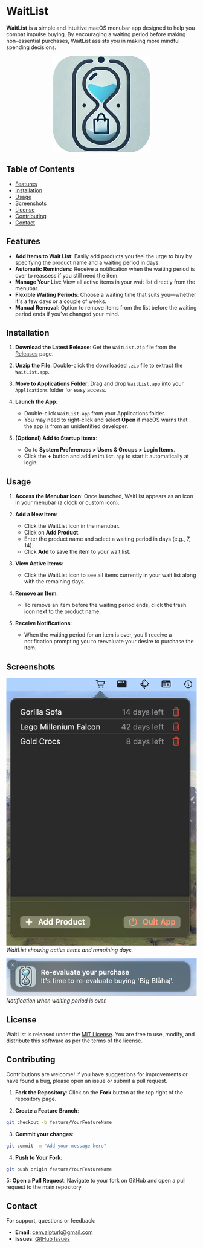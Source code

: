 # WaitList

**WaitList** is a simple and intuitive macOS menubar app designed to help you combat impulse buying. By encouraging a waiting period before making non-essential purchases, WaitList assists you in making more mindful spending decisions.

<div align="center">
  <figure>
    <img alt="WaitList icon" src="./Screenshots/icon.png">
  </figure>
</div>

## Table of Contents

- [Features](#features)
- [Installation](#installation)
- [Usage](#usage)
- [Screenshots](#screenshots)
- [License](#license)
- [Contributing](#contributing)
- [Contact](#contact)

## Features

- **Add Items to Wait List**: Easily add products you feel the urge to buy by specifying the product name and a waiting period in days.
- **Automatic Reminders**: Receive a notification when the waiting period is over to reassess if you still need the item.
- **Manage Your List**: View all active items in your wait list directly from the menubar.
- **Flexible Waiting Periods**: Choose a waiting time that suits you—whether it's a few days or a couple of weeks.
- **Manual Removal**: Option to remove items from the list before the waiting period ends if you've changed your mind.

## Installation

1. **Download the Latest Release**: Get the `WaitList.zip` file from the [Releases](https://github.com/CemAlpturk/WaitList/releases) page.

2. **Unzip the File**: Double-click the downloaded `.zip` file to extract the `WaitList.app`.

3. **Move to Applications Folder**: Drag and drop `WaitList.app` into your `Applications` folder for easy access.

4. **Launch the App**:
   - Double-click `WaitList.app` from your Applications folder.
   - You may need to right-click and select **Open** if macOS warns that the app is from an unidentified developer.

5. **(Optional) Add to Startup Items**:
   - Go to **System Preferences > Users & Groups > Login Items**.
   - Click the **+** button and add `WaitList.app` to start it automatically at login.

## Usage

1. **Access the Menubar Icon**: Once launched, WaitList appears as an icon in your menubar (a clock or custom icon).

2. **Add a New Item**:
   - Click the WaitList icon in the menubar.
   - Click on **Add Product**.
   - Enter the product name and select a waiting period in days (e.g., 7, 14).
   - Click **Add** to save the item to your wait list.

3. **View Active Items**:
   - Click the WaitList icon to see all items currently in your wait list along with the remaining days.

4. **Remove an Item**:
   - To remove an item before the waiting period ends, click the trash icon next to the product name.

5. **Receive Notifications**:
   - When the waiting period for an item is over, you'll receive a notification prompting you to reevaluate your desire to purchase the item.

## Screenshots

![WaitList Menubar View](./Screenshots/menu.png) \
*WaitList showing active items and remaining days.*

![Notification View](./Screenshots/notification.png) \
*Notification when waiting period is over.*

## License

WaitList is released under the [MIT License](LICENSE). You are free to use, modify, and distribute this software as per the terms of the license.

## Contributing

Contributions are welcome! If you have suggestions for improvements or have found a bug, please open an issue or submit a pull request.

1. **Fork the Repository**: Click on the **Fork** button at the top right of the repository page.

2. **Create a Feature Branch**:
```bash
git checkout -b feature/YourFeatureName
```
3. **Commit your changes**:
```bash
git commit -m "Add your message here"
```
4. **Push to Your Fork**:
```bash
git push origin feature/YourFeatureName
```
5: **Open a Pull Request**: Navigate to your fork on GitHub and open a pull request to the main repository.

## Contact
For support, questions or feedback:

- **Email**: [cem.alpturk@gmail.com](cem.alpturk@gmail.com)
- **Issues**: [GitHub Issues](https://github.com/CemAlpturk/WaitList/issues)
